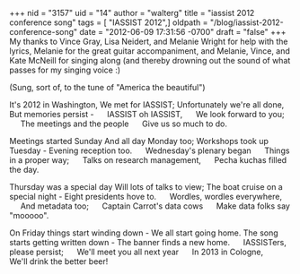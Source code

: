 +++
nid = "3157"
uid = "14"
author = "walterg"
title = "iassist 2012 conference song"
tags = [ "IASSIST 2012",]
oldpath = "/blog/iassist-2012-conference-song"
date = "2012-06-09 17:31:56 -0700"
draft = "false"
+++
My thanks to Vince Gray, Lisa Neidert, and Melanie Wright for help with
the lyrics, Melanie for the great guitar accompaniment, and Melanie,
Vince, and Kate McNeill for singing along (and thereby drowning out the
sound of what passes for my singing voice :)

(Sung, sort of, to the tune of "America the beautiful")

It's 2012 in Washington,
We met for IASSIST;
Unfortunately we're all done,
But memories persist -
     IASSIST oh IASSIST,
     We look forward to you;
     The meetings and the people
     Give us so much to do.

Meetings started Sunday
And all day Monday too;
Workshops took up Tuesday -
Evening reception too.
     Wednesday's plenary began
     Things in a proper way;
     Talks on research management,
     Pecha kuchas filled the day.

Thursday was a special day
Will lots of talks to view;
The boat cruise on a special night -
Eight presidents hove to.
     Wordles, wordles everywhere,
     And metadata too;
     Captain Carrot's data cows
     Make data folks say "mooooo".

On Friday things start winding down -
We all start going home.
The song starts getting written down -
The banner finds a new home.
     IASSISTers, please persist;
     We'll meet you all next year
     In 2013 in Cologne,
     We'll drink the better beer!
